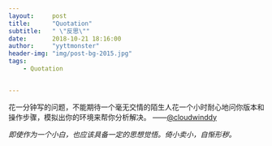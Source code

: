 ```yaml
---
layout:     post
title:      "Quotation"
subtitle:   " \"反思\""
date:       2018-10-21 18:16:00
author:     "yyttmonster"
header-img: "img/post-bg-2015.jpg"
tags:
    - Quotation


---
```


花一分钟写的问题，不能期待一个毫无交情的陌生人花一个小时耐心地问你版本和操作步骤，模拟出你的环境来帮你分析解决。
——[@cloudwinddy](https://github.com/clowwindy)

*即使作为一个小白，也应该具备一定的思想觉悟。倚小卖小，自惭形秽。*